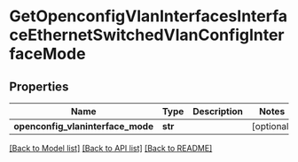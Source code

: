 # GetOpenconfigVlanInterfacesInterfaceEthernetSwitchedVlanConfigInterfaceMode

## Properties
Name | Type | Description | Notes
------------ | ------------- | ------------- | -------------
**openconfig_vlaninterface_mode** | **str** |  | [optional] 

[[Back to Model list]](../README.md#documentation-for-models) [[Back to API list]](../README.md#documentation-for-api-endpoints) [[Back to README]](../README.md)


